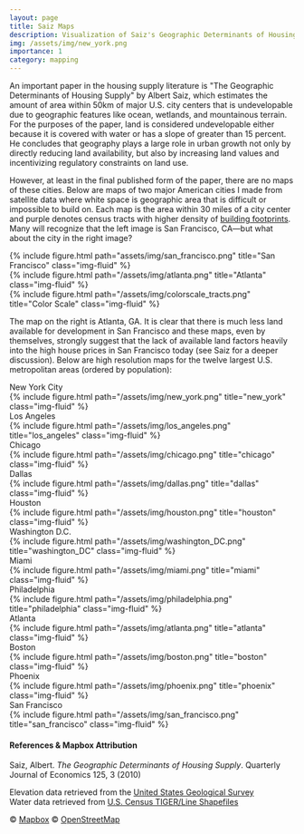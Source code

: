 ```yaml
---
layout: page
title: Saiz Maps
description: Visualization of Saiz's Geographic Determinants of Housing Supply
img: /assets/img/new_york.png
importance: 1
category: mapping
---
```


An important paper in the housing supply literature is "The Geographic Determinants of Housing Supply" by Albert Saiz, which estimates the amount of area within 50km of major U.S. city centers that is undevelopable due to geographic features like ocean, wetlands, and mountainous terrain. For the purposes of the paper, land is considered undevelopable either because it is covered with water or has a slope of greater than 15 percent. He concludes that geography plays a large role in urban growth not only by directly reducing land availability, but also by increasing land values and incentivizing regulatory constraints on land use. 

However, at least in the final published form of the paper, there are no maps of these cities. Below are maps of two major American cities I made from satellite data where white space is geographic area that is difficult or impossible to build on. Each map is the area within 30 miles of a city center and purple denotes census tracts with higher density of <a href="https://github.com/microsoft/USBuildingFootprints"> building footprints</a>.  Many will recognize that the left image is San Francisco, CA—but what about the city in the right image?


<div class="row">
    <div class="col-sm mt-3 mt-md-0">
        {% include figure.html path="assets/img/san_francisco.png" title="San Francisco" class="img-fluid" %}
    </div>
    <div class="col-sm mt-3 mt-md-0">
        {% include figure.html path="/assets/img/atlanta.png" title="Atlanta" class="img-fluid" %}
    </div>
</div>

<div class="row justify-content-sm-center">
    <div class="col-sm mt-3 mt-md-0"></div>
    <div class="col-sm mt-3 mt-md-0">
         {% include figure.html path="/assets/img/colorscale_tracts.png" title="Color Scale" class="img-fluid" %}        
    </div>
    <div class="col-sm mt-3 mt-md-0"></div>

</div>

The map on the right is Atlanta, GA. It is clear that there is much less land available for development in San Francisco and these maps, even by themselves, strongly suggest that the lack of available land factors heavily into the high house prices in San Francisco today (see Saiz for a deeper discussion).
Below are high resolution maps for the twelve largest U.S. metropolitan areas (ordered by population):

<div class="caption">New York City</div>
{% include figure.html path="/assets/img/new_york.png" title="new_york" class="img-fluid" %} 

<div class="caption">Los Angeles</div>
{% include figure.html path="/assets/img/los_angeles.png" title="los_angeles" class="img-fluid" %} 

<div class="caption">Chicago</div>
{% include figure.html path="/assets/img/chicago.png" title="chicago" class="img-fluid" %} 

<div class="caption">Dallas</div>
{% include figure.html path="/assets/img/dallas.png" title="dallas" class="img-fluid" %} 

<div class="caption">Houston</div>
{% include figure.html path="/assets/img/houston.png" title="houston" class="img-fluid" %} 

<div class="caption">Washington D.C.</div>
{% include figure.html path="/assets/img/washington_DC.png" title="washington_DC" class="img-fluid" %} 

<div class="caption">Miami</div>
{% include figure.html path="/assets/img/miami.png" title="miami" class="img-fluid" %} 

<div class="caption">Philadelphia</div>
{% include figure.html path="/assets/img/philadelphia.png" title="philadelphia" class="img-fluid" %} 

<div class="caption">Atlanta</div>
{% include figure.html path="/assets/img/atlanta.png" title="atlanta" class="img-fluid" %} 

<div class="caption">Boston</div>
{% include figure.html path="/assets/img/boston.png" title="boston" class="img-fluid" %} 

<div class="caption">Phoenix</div>
{% include figure.html path="/assets/img/phoenix.png" title="phoenix" class="img-fluid" %} 

<div class="caption">San Francisco</div>
{% include figure.html path="/assets/img/san_francisco.png" title="san_francisco" class="img-fluid" %} 

#### References & Mapbox Attribution
Saiz, Albert. *The Geographic Determinants of Housing Supply*. Quarterly Journal of Economics 125, 3 (2010) 

Elevation data retrieved from the <a href='https://viewer.nationalmap.gov/basic/'>United States Geological Survey</a> \
Water data retrieved from <a href='https://www.census.gov/geographies/mapping-files/time-series/geo/tiger-line-file.html'>U.S. Census TIGER/Line Shapefiles</a> 

© <a href='https://www.mapbox.com/about/maps/'>Mapbox</a> © <a href='http://www.openstreetmap.org/copyright'>OpenStreetMap</a> <strong>

